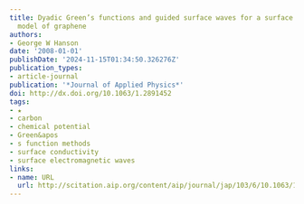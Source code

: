 ```yaml
---
title: Dyadic Green’s functions and guided surface waves for a surface conductivity
  model of graphene
authors:
- George W Hanson
date: '2008-01-01'
publishDate: '2024-11-15T01:34:50.326276Z'
publication_types:
- article-journal
publication: '*Journal of Applied Physics*'
doi: http://dx.doi.org/10.1063/1.2891452
tags:
- ★
- carbon
- chemical potential
- Green&apos
- s function methods
- surface conductivity
- surface electromagnetic waves
links:
- name: URL
  url: http://scitation.aip.org/content/aip/journal/jap/103/6/10.1063/1.2891452
---
```

